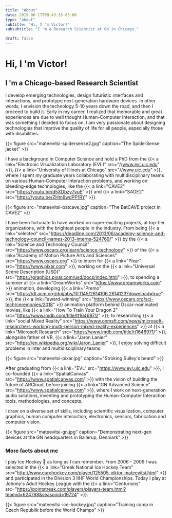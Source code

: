 ```yaml
---
title: "About"
date: 2019-06-17T09:43:35-05:00
type: "about"
subtitle: "Hi, I 'm Victor!"
subsubtitle: "I 'm a Research Scientist at GN in Chicago."

draft: false
---
```

# Hi, I \'m Victor!
<h2 class="text-muted pb-3">I 'm a Chicago-based Research Scientist</h2>

I develop emerging technologies, design futuristic interfaces and interactions, and prototype next-generation hardware devices. In other words, I envision the technology 5-10 years down the road, and then I proceed to build it. Early in my career, I realized that memorable and great experiences are due to well thought Human-Computer Interaction, and that was something I decided to focus on. I am very passionate about designing technologies that improve the quality of life for all people, especially those with disabilities.  

{{< figure src="mateevitsi-spidersense2.jpg" caption="The SpiderSense jacket" >}}

I have a background in Computer Science and hold a PhD from the {{< a link="Electronic Visualization Laboratory (EVL)" src="//www.evl.uic.edu" >}}, {{< a link="University of Illinois at Chicago" src="//www.uic.edu" >}}, where I spent my graduate years collaborating with multidisciplinary teams on various Human-Computer Interaction problems, and working on bleeding-edge technologies, like the {{< a link="CAVE2" src="https://youtu.be/d5XDbzy7vuE" >}} and {{< a link="SAGE2" src="https://youtu.be/ZHm6wdPP1RY" >}}.

{{< figure src="mateevitsi-batcave.jpg" caption="The BatCAVE project in CAVE2" >}}

I have been fortunate to have worked on super-exciting projects, at top-tier organizations, with the brightest people in the industry. From being {{< a link="selected" src="https://deadline.com/2013/06/academy-science-and-technology-council-names-2013-interns-524769/" >}} by the {{< a link="Science and Technology Council" src="https://www.oscars.org/learn/science-technology" >}} of the {{< a link="Academy of Motion Picture Arts and Sciences" src="https://www.oscars.org" >}} to  intern for {{< a link="Pixar" src="https://www.pixar.com" >}}, working on the {{< a link="Universal Scene Description (USD)" src="https://graphics.pixar.com/usd/docs/index.html" >}}; to spending a summer at {{< a link="DreamWorks" src="https://www.dreamworks.com" >}} animation, developing {{< a link="Premo" src="https://dl.acm.org/doi/abs/10.1145/2614106.2614123?download=true" >}}, the {{< a link="award-winning" src="https://www.oscars.org/sci-tech/ceremonies/2018" >}} animation platform behind Oscar-nominated movies, like {{< a link="How To Train Your Dragon 2" src="https://www.imdb.com/title/tt1646971/" >}}; to researching {{< a link="social Mixed Reality" src="https://www.onmsft.com/news/microsoft-researchers-working-multi-person-mixed-reality-experiences" >}} at {{< a link="Microsoft Research" src="https://www.imdb.com/title/tt1646971/" >}}, alongside father of VR, {{< a link="Jaron Lanier" src="https://en.wikipedia.org/wiki/Jaron_Lanier" >}}, I enjoy solving difficult problems in inter and multidisciplinary teams.

{{< figure src="mateevitsi-pixar.jpg" caption="Stroking Sulley's beard" >}}

After graduating from {{< a link="EVL" src="https://www.evl.uic.edu" >}}, I co-founded {{< a link="SpatialCanvas" src="https://www.spatialcanvas.com" >}} with the vision of building the future of ARCloud, before joining {{< a link="GN Advanced Science" src="https://www.spatialcanvas.com" >}}, where I work on next-generation audio solutions, inventing and prototyping the Human-Computer Interaction tools, methodologies, and concepts.

I draw on a diverse set of skills, including scientific visualization, computer graphics, human computer interaction, electronics, sensors, fabrication and computer vision.

{{< figure src="mateevitsi-gn.jpg" caption="Demonstrating next-gen devices at the GN headquarters in Ballerup, Denmark" >}}

### More facts about me
I play Ice Hockey 🏒 as long as I can remember. From 2006 - 2009 I was selected in the {{< a link="Greek National Ice Hockey Team" src="http://www.eurohockey.com/player/125505-viktor-mateevitsi.html" >}} and participated in the Division 3 IIHF World Championships. Today I play at Johnny's Adult Hockey League with the {{< a link="Centurions" src="https://pointstreak.com/players/players-team.html?teamid=624788&seasonid=19724"  >}}.

{{< figure src="mateevitsi-ice-hockey.jpg" caption="Training camp in Czech Republik before the World Champs" >}}
